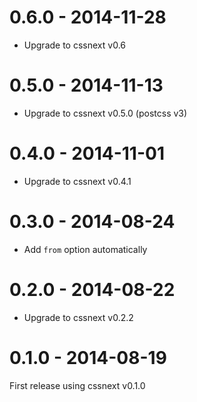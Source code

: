 # 0.6.0 - 2014-11-28

- Upgrade to cssnext v0.6

# 0.5.0 - 2014-11-13

- Upgrade to cssnext v0.5.0 (postcss v3)

# 0.4.0 - 2014-11-01

- Upgrade to cssnext v0.4.1

# 0.3.0 - 2014-08-24

- Add `from` option automatically

# 0.2.0 - 2014-08-22

- Upgrade to cssnext v0.2.2

# 0.1.0 - 2014-08-19

First release using cssnext v0.1.0
